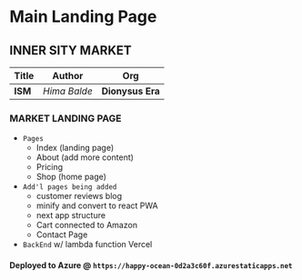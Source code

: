 
# Main Landing Page 

## INNER SITY MARKET 

| Title | Author | Org |
| -------|--------|-----|
| **ISM** | _Hima Balde_ | **Dionysus Era**

### MARKET LANDING PAGE

- `Pages`
  -   Index (landing page)
  -   About (add more content)
  -   Pricing 
  -   Shop (home page)
- `Add'l pages being added`
  - customer reviews blog
  - minify and convert to react PWA
  - next app structure
  - Cart connected to Amazon
  - Contact Page
- `BackEnd` w/ lambda function Vercel

#### Deployed to Azure @ `https://happy-ocean-0d2a3c60f.azurestaticapps.net`


